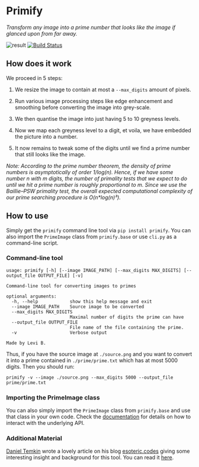 # Primify

_Transform any image into a prime number that looks like the image if glanced upon from far away._

![result](https://i.imgur.com/UoMYkVS.png)
[![Build Status](https://travis-ci.org/joemccann/dillinger.svg?branch=master)](https://travis-ci.org/joemccann/dillinger)

## How does it work

We proceed in 5 steps:

1. We resize the image to contain at most a `--max_digits` amount of pixels.

2. Run various image processing steps like edge enhancement and smoothing before converting the image into grey-scale.

3. We then quantise the image into just having 5 to 10 greyness levels.

4. Now we map each greyness level to a digit, et voila, we have embedded the picture into a number.

5. It now remains to tweak some of the digits until we find a prime number that still looks like the image.

_Note: According to the prime number theorem, the density of prime numbers is asymptotically of order 1/log(n). Hence, if we have some number n with m digits, the number of primality tests that we expect to do until we hit a prime number is roughly proportional to m. Since we use the Baillie–PSW primality test, the overall expected computational complexity of our prime searching procedure is O(n\*log(n)³)._

## How to use

Simply get the `primify` command line tool via `pip install primify`.
You can also import the `PrimeImage` class from `primify.base` or use `cli.py` as a command-line script.

### Command-line tool

```
usage: primify [-h] [--image IMAGE_PATH] [--max_digits MAX_DIGITS] [--output_file OUTPUT_FILE] [-v]

Command-line tool for converting images to primes

optional arguments:
  -h, --help            show this help message and exit
  --image IMAGE_PATH    Source image to be converted
  --max_digits MAX_DIGITS
                        Maximal number of digits the prime can have
  --output_file OUTPUT_FILE
                        File name of the file containing the prime.
  -v                    Verbose output

Made by Levi B.
```

Thus, if you have the source image at `./source.png` and you want to convert it into a prime contained in `./prime/prime.txt` which has at most 5000 digits. Then you should run:

`primify -v --image ./source.png --max_digits 5000 --output_file prime/prime.txt`

### Importing the PrimeImage class

You can also simply import the `PrimeImage` class from `primify.base` and use that class in your own code. Check the [documentation](https://primify.readthedocs.io/) for details on how to interact with the underlying API.

### Additional Material

[Daniel Temkin](http://danieltemkin.com/) wrote a lovely article on his blog [esoteric.codes](https://esoteric.codes) giving some interesting insight and background for this tool. You can read it [here](https://esoteric.codes/blog/primify).
